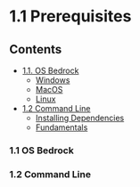 # 1.1 Prerequisites

## Contents 
- [1.1. OS Bedrock](#1-1-os-bedrock)
  - [Windows]()
  - [MacOS]()
  - [Linux ]()
- [1.2 Command Line](#1-2-command-line)
  - [Installing Dependencies]()
  - [Fundamentals]()

### 1.1 OS Bedrock

### 1.2 Command Line